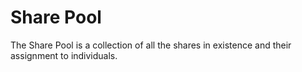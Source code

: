 # Share Pool
The Share Pool is a collection of all the shares in existence and their assignment to individuals.